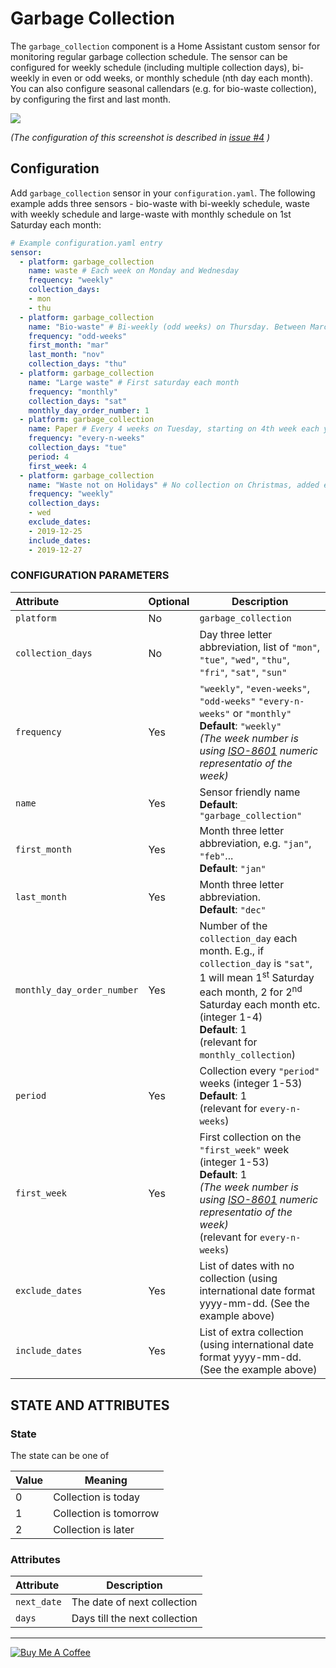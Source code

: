 # Garbage Collection

The `garbage_collection` component is a Home Assistant custom sensor for monitoring regular garbage collection schedule. The sensor can be configured for weekly schedule (including multiple collection days), bi-weekly in even or odd weeks, or monthly schedule (nth day each month). You can also configure seasonal callendars (e.g. for bio-waste collection), by configuring the first and last month. 

<img src="https://github.com/bruxy70/Garbage-Collection/blob/master/images/sensor.png">

*(The configuration of this screenshot is described in [issue #4](https://github.com/bruxy70/Garbage-Collection/issues/4) )* 


## Configuration
Add `garbage_collection` sensor in your `configuration.yaml`. The following example adds three sensors - bio-waste with bi-weekly schedule, waste with weekly schedule and large-waste with monthly schedule on 1st Saturday each month:
```yaml
# Example configuration.yaml entry
sensor:
  - platform: garbage_collection
    name: waste # Each week on Monday and Wednesday
    frequency: "weekly"
    collection_days:
    - mon
    - thu
  - platform: garbage_collection
    name: "Bio-waste" # Bi-weekly (odd weeks) on Thursday. Between March and November
    frequency: "odd-weeks"
    first_month: "mar"
    last_month: "nov"
    collection_days: "thu"
  - platform: garbage_collection
    name: "Large waste" # First saturday each month
    frequency: "monthly"
    collection_days: "sat"
    monthly_day_order_number: 1
  - platform: garbage_collection
    name: Paper # Every 4 weeks on Tuesday, starting on 4th week each year
    frequency: "every-n-weeks"
    collection_days: "tue"
    period: 4
    first_week: 4
  - platform: garbage_collection
    name: "Waste not on Holidays" # No collection on Christmas, added extra collection on the 27th
    frequency: "weekly"
    collection_days:
    - wed
    exclude_dates:
    - 2019-12-25
    include_dates:
    - 2019-12-27
```

### CONFIGURATION PARAMETERS
|Attribute |Optional|Description
|:----------|----------|------------
|`platform` | No |`garbage_collection`
|`collection_days` | No |Day three letter abbreviation, list of `"mon"`, `"tue"`, `"wed"`, `"thu"`, `"fri"`, `"sat"`, `"sun"`
|`frequency` | Yes |`"weekly"`, `"even-weeks"`, `"odd-weeks"` `"every-n-weeks"` or `"monthly"`<br/>**Default**: `"weekly"`<br/>*(The week number is using [ISO-8601](https://en.wikipedia.org/wiki/ISO_8601#Week_dates) numeric representatio of the week)*
|`name` | Yes |Sensor friendly name<br/>**Default**: `"garbage_collection"`
|`first_month` | Yes |Month three letter abbreviation, e.g. `"jan"`, `"feb"`...<br/>**Default**: `"jan"`
|`last_month` | Yes |Month three letter abbreviation.<br/>**Default**: `"dec"`
|`monthly_day_order_number` | Yes |Number of the `collection_day` each month. E.g., if `collection_day` is `"sat"`, 1 will mean 1<sup>st</sup> Saturday each month, 2 for 2<sup>nd</sup> Saturday each month etc. (integer 1-4)<br/>**Default**: 1<br/>(relevant for `monthly_collection`)
|`period` | Yes |Collection every `"period"` weeks (integer 1-53)<br/>**Default**: 1<br/>(relevant for `every-n-weeks`)
|`first_week` | Yes |First collection on the `"first_week"` week (integer 1-53)<br/>**Default**: 1<br/>*(The week number is using [ISO-8601](https://en.wikipedia.org/wiki/ISO_8601#Week_dates) numeric representatio of the week)*<br/>(relevant for `every-n-weeks`)
| `exclude_dates` | Yes | List of dates with no collection (using international date format yyyy-mm-dd. (See the example above)
| `include_dates` | Yes | List of extra collection (using international date format yyyy-mm-dd. (See the example above)

## STATE AND ATTRIBUTES

### State
The state can be one of

| Value | Meaning
|:------|---------
| 0 | Collection is today
| 1 | Collection is tomorrow
| 2 | Collection is later 

### Attributes
| Attribute | Description
|:----------|------------
| `next_date` | The date of next collection
| `days` | Days till the next collection

---
<a href="https://www.buymeacoffee.com/3nXx0bJDP" target="_blank"><img src="https://www.buymeacoffee.com/assets/img/custom_images/white_img.png" alt="Buy Me A Coffee" style="height: auto !important;width: auto !important;" ></a>

